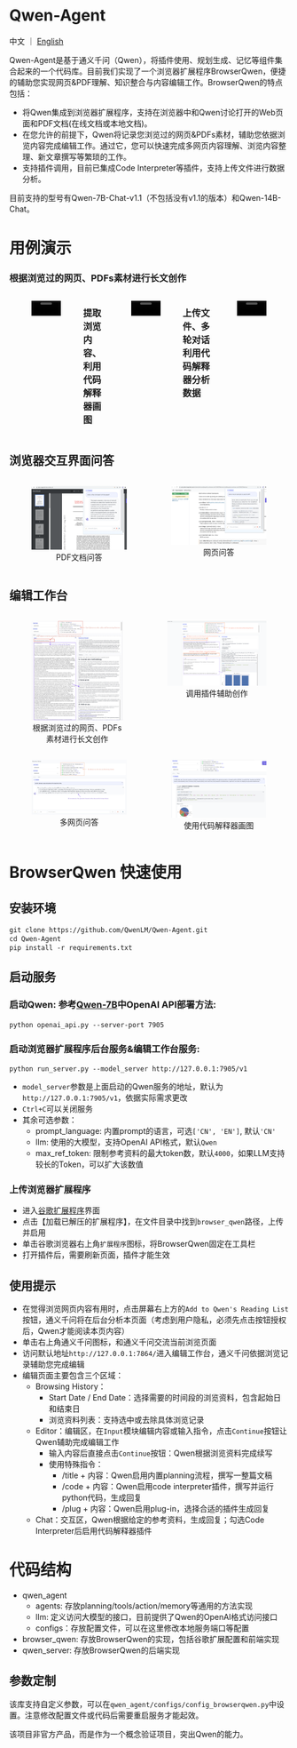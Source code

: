 # Qwen-Agent
中文 ｜ [English](./README.md)

Qwen-Agent是基于通义千问（Qwen），将插件使用、规划生成、记忆等组件集合起来的一个代码库。目前我们实现了一个浏览器扩展程序BrowserQwen，便捷的辅助您实现网页&PDF理解、知识整合与内容编辑工作。BrowserQwen的特点包括：
- 将Qwen集成到浏览器扩展程序，支持在浏览器中和Qwen讨论打开的Web页面和PDF文档(在线文档或本地文档)。
- 在您允许的前提下，Qwen将记录您浏览过的网页&PDFs素材，辅助您依据浏览内容完成编辑工作。通过它，您可以快速完成多网页内容理解、浏览内容整理、新文章撰写等繁琐的工作。
- 支持插件调用，目前已集成Code Interpreter等插件，支持上传文件进行数据分析。

目前支持的型号有Qwen-7B-Chat-v1.1（不包括没有v1.1的版本）和Qwen-14B-Chat。

# 用例演示
### 根据浏览过的网页、PDFs素材进行长文创作
<div style="display:flex;">
<figure>
    <video controls width="100%" height="auto">
        <source src="https://qianwen-res.oss-cn-beijing.aliyuncs.com/assets/qwen_agent/showcase_write_article_based_on_webpages_and_pdfs.mp4" type="video/mp4">
    Your browser does not support the video tag.
    </video>
</figure>

### 提取浏览内容、利用代码解释器画图
<figure>
    <video controls width="100%" height="auto">
        <source src="https://qianwen-res.oss-cn-beijing.aliyuncs.com/assets/qwen_agent/showcase_chat_with_docs_and_code_interpreter.mp4" type="video/mp4">
    Your browser does not support the video tag.
    </video>
</figure>

### 上传文件、多轮对话利用代码解释器分析数据
<figure>
    <video controls width="100%" height="auto">
        <source src="https://qianwen-res.oss-cn-beijing.aliyuncs.com/assets/qwen_agent/showcase_code_interpreter_multi_turn_chat.mp4" type="video/mp4">
    Your browser does not support the video tag.
    </video>
</figure>
</div>

## 浏览器交互界面问答

<div style="display:flex;">
    <figure style="width:45%;">
        <img src="assets/screenshot-pdf-qa.png" alt="paper-attention-qa">
        <figcaption style="text-align:center;">PDF文档问答</figcaption>
    </figure>
    <figure style="width:45%;">
        <img src="assets/screenshot-web-qa.png" alt="paper-attention-qa">
        <figcaption style="text-align:center;">网页问答</figcaption>
    </figure>
</div>

## 编辑工作台
<div style="display:flex;">
    <figure>
        <img src="assets/screenshot-writing.png" alt="paper-attention-qa">
        <figcaption style="text-align:center;">根据浏览过的网页、PDFs素材进行长文创作</figcaption>
    </figure>
    <figure>
        <img src="assets/screenshot-editor-movie.png" alt="paper-attention-qa">
        <figcaption style="text-align:center;">调用插件辅助创作</figcaption>
    </figure>
</div>

<div style="display:flex;">
    <figure >
        <img src="assets/screenshot-multi-web-qa.png" alt="paper-attention-qa">
        <figcaption style="text-align:center;">多网页问答</figcaption>
    </figure>
    <figure>
        <img src="assets/screenshot-ci.png" alt="paper-attention-qa">
        <figcaption style="text-align:center;">使用代码解释器画图</figcaption>
    </figure>
</div>

# BrowserQwen 快速使用

## 安装环境
```
git clone https://github.com/QwenLM/Qwen-Agent.git
cd Qwen-Agent
pip install -r requirements.txt
```

## 启动服务
### 启动Qwen: 参考[Qwen-7B](https://github.com/QwenLM/Qwen-7B/blob/main/README_CN.md#api)中OpenAI API部署方法:
```
python openai_api.py --server-port 7905
```

### 启动浏览器扩展程序后台服务&编辑工作台服务:
```
python run_server.py --model_server http://127.0.0.1:7905/v1
```
- ```model_server```参数是上面启动的Qwen服务的地址，默认为```http://127.0.0.1:7905/v1```，依据实际需求更改
- ```Ctrl+C```可以关闭服务
- 其余可选参数：
    - prompt_language: 内置prompt的语言，可选```['CN', 'EN']```, 默认```'CN'```
    - llm: 使用的大模型，支持OpenAI API格式，默认```Qwen```
    - max_ref_token: 限制参考资料的最大token数，默认```4000```，如果LLM支持较长的Token，可以扩大该数值

### 上传浏览器扩展程序
- 进入[谷歌扩展程序](chrome://extensions/)界面
- 点击【加载已解压的扩展程序】，在文件目录中找到```browser_qwen```路径，上传并启用
- 单击谷歌浏览器右上角```扩展程序```图标，将BrowserQwen固定在工具栏
- 打开插件后，需要刷新页面，插件才能生效

## 使用提示
- 在觉得浏览网页内容有用时，点击屏幕右上方的```Add to Qwen's Reading List```按钮，通义千问将在后台分析本页面（考虑到用户隐私，必须先点击按钮授权后，Qwen才能阅读本页内容）
- 单击右上角通义千问图标，和通义千问交流当前浏览页面
- 访问默认地址```http://127.0.0.1:7864/```进入编辑工作台，通义千问依据浏览记录辅助您完成编辑
- 编辑页面主要包含三个区域：
    - Browsing History：
        - Start Date / End Date：选择需要的时间段的浏览资料，包含起始日和结束日
        - 浏览资料列表：支持选中或去除具体浏览记录
    - Editor：编辑区，在```Input```模块编辑内容或输入指令，点击```Continue```按钮让Qwen辅助完成编辑工作
        - 输入内容后直接点击```Continue```按钮：Qwen根据浏览资料完成续写
        - 使用特殊指令：
            - /title + 内容：Qwen启用内置planning流程，撰写一整篇文稿
            - /code + 内容：Qwen启用code interpreter插件，撰写并运行python代码，生成回复
            - /plug + 内容：Qwen启用plug-in，选择合适的插件生成回复
    - Chat：交互区，Qwen根据给定的参考资料，生成回复；勾选Code Interpreter后启用代码解释器插件


# 代码结构
- qwen_agent
    - agents: 存放planning/tools/action/memory等通用的方法实现
    - llm: 定义访问大模型的接口，目前提供了Qwen的OpenAI格式访问接口
    - configs：存放配置文件，可以在这里修改本地服务端口等配置
- browser_qwen: 存放BrowserQwen的实现，包括谷歌扩展配置和前端实现
- qwen_server: 存放BrowserQwen的后端实现


## 参数定制
该库支持自定义参数，可以在```qwen_agent/configs/config_browserqwen.py```中设置。注意修改配置文件或代码后需要重启服务才能起效。

该项目非官方产品，而是作为一个概念验证项目，突出Qwen的能力。
